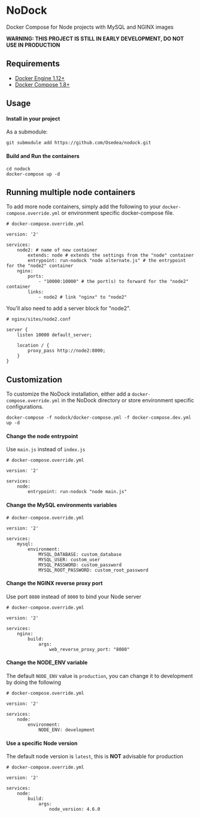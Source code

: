 # NoDock
Docker Compose for Node projects with MySQL and NGINX images

**WARNING: THIS PROJECT IS STILL IN EARLY DEVELOPMENT, DO NOT USE IN PRODUCTION**

## Requirements
* [Docker Engine 1.12+](https://docs.docker.com/engine/installation/)
* [Docker Compose 1.8+](https://docs.docker.com/compose/install/)

## Usage

#### Install in your project

As a submodule:
```
git submodule add https://github.com/Osedea/nodock.git
```

#### Build and Run the containers
```
cd nodock
docker-compose up -d
```

## Running multiple node containers
To add more node containers, simply add the following to your `docker-compose.override.yml` or environment specific docker-compose file.
```
# docker-compose.override.yml

version: '2'

services:
    node2: # name of new container
        extends: node # extends the settings from the "node" container
        entrypoint: run-nodock "node alternate.js" # the entrypoint for the "node2" container
    nginx:
        ports:
            - "10000:10000" # the port(s) to forward for the "node2" container
        links:
            - node2 # link "nginx" to "node2"
```

You'll also need to add a server block for "node2".
```
# nginx/sites/node2.conf

server {
    listen 10000 default_server;

    location / {
        proxy_pass http://node2:8000;
    }
}
```

## Customization

To customize the NoDock installation, either add a `docker-compose.override.yml` in the NoDock directory or store environment specific configurations.

```
docker-compose -f nodock/docker-compose.yml -f docker-compose.dev.yml up -d
```

#### Change the node entrypoint

Use `main.js` instead of `index.js`
```
# docker-compose.override.yml

version: '2'

services:
    node:
        entrypoint: run-nodock "node main.js"
```

#### Change the MySQL environments variables
```
# docker-compose.override.yml

version: '2'

services:
    mysql:
        environment:
            MYSQL_DATABASE: custom_database
            MYSQL_USER: custom_user
            MYSQL_PASSWORD: custom_password
            MYSQL_ROOT_PASSWORD: custom_root_password
```

#### Change the NGINX reverse proxy port

Use port `8080` instead of `8000` to bind your Node server
```
# docker-compose.override.yml

version: '2'

services:
    nginx:
        build:
            args:
                web_reverse_proxy_port: "8080"
```

#### Change the NODE_ENV variable

The default `NODE_ENV` value is `production`, you can change it to development by doing the following
```
# docker-compose.override.yml

version: '2'

services:
    node:
        environment:
            NODE_ENV: development
```

#### Use a specific Node version

The default node version is `latest`, this is **NOT** advisable for production
```
# docker-compose.override.yml

version: '2'

services:
    node:
        build:
            args:
                node_version: 4.6.0
```
